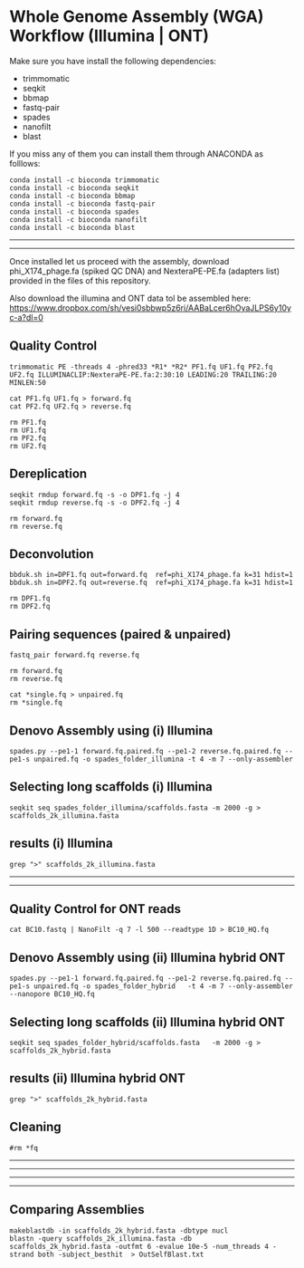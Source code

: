# Whole Genome Assembly (WGA) Workflow (Illumina | ONT)

Make sure you have install the following dependencies:
- trimmomatic
- seqkit
- bbmap
- fastq-pair
- spades
- nanofilt
- blast


If you miss any of them you can install them through ANACONDA as folllows:

```
conda install -c bioconda trimmomatic
conda install -c bioconda seqkit 
conda install -c bioconda bbmap 
conda install -c bioconda fastq-pair 
conda install -c bioconda spades  
conda install -c bioconda nanofilt
conda install -c bioconda blast
```

----
---

Once installed let us proceed with the assembly, download phi_X174_phage.fa (spiked QC DNA) and NexteraPE-PE.fa (adapters list) provided in the files of this repository.

Also download the illumina and ONT data tol be assembled here: https://www.dropbox.com/sh/vesi0sbbwp5z6ri/AABaLcer6hOyaJLPS6y10yc-a?dl=0


## Quality Control
```
trimmomatic PE -threads 4 -phred33 *R1* *R2* PF1.fq UF1.fq PF2.fq UF2.fq ILLUMINACLIP:NexteraPE-PE.fa:2:30:10 LEADING:20 TRAILING:20 MINLEN:50

cat PF1.fq UF1.fq > forward.fq
cat PF2.fq UF2.fq > reverse.fq

rm PF1.fq 
rm UF1.fq
rm PF2.fq
rm UF2.fq
```

## Dereplication

```
seqkit rmdup forward.fq -s -o DPF1.fq -j 4
seqkit rmdup reverse.fq -s -o DPF2.fq -j 4

rm forward.fq
rm reverse.fq
```

## Deconvolution

```
bbduk.sh in=DPF1.fq out=forward.fq  ref=phi_X174_phage.fa k=31 hdist=1
bbduk.sh in=DPF2.fq out=reverse.fq  ref=phi_X174_phage.fa k=31 hdist=1

rm DPF1.fq
rm DPF2.fq
```

## Pairing sequences (paired & unpaired)

```
fastq_pair forward.fq reverse.fq

rm forward.fq
rm reverse.fq

cat *single.fq > unpaired.fq
rm *single.fq
```

## Denovo Assembly using (i) Illumina

```
spades.py --pe1-1 forward.fq.paired.fq --pe1-2 reverse.fq.paired.fq --pe1-s unpaired.fq -o spades_folder_illumina -t 4 -m 7 --only-assembler
```

## Selecting long scaffolds (i) Illumina

```
seqkit seq spades_folder_illumina/scaffolds.fasta -m 2000 -g > scaffolds_2k_illumina.fasta
```

## results (i) Illumina

```
grep ">" scaffolds_2k_illumina.fasta
```


----
----

## Quality Control for ONT reads

```
cat BC10.fastq | NanoFilt -q 7 -l 500 --readtype 1D > BC10_HQ.fq
```

## Denovo Assembly using (ii) Illumina hybrid ONT

```
spades.py --pe1-1 forward.fq.paired.fq --pe1-2 reverse.fq.paired.fq --pe1-s unpaired.fq -o spades_folder_hybrid   -t 4 -m 7 --only-assembler  --nanopore BC10_HQ.fq
```

## Selecting long scaffolds (ii) Illumina hybrid ONT

```
seqkit seq spades_folder_hybrid/scaffolds.fasta   -m 2000 -g > scaffolds_2k_hybrid.fasta
```

## results (ii) Illumina hybrid ONT

```
grep ">" scaffolds_2k_hybrid.fasta
```

## Cleaning

```
#rm *fq
```

----
----
----
----


## Comparing Assemblies

```
makeblastdb -in scaffolds_2k_hybrid.fasta -dbtype nucl
blastn -query scaffolds_2k_illumina.fasta -db scaffolds_2k_hybrid.fasta -outfmt 6 -evalue 10e-5 -num_threads 4 -strand both -subject_besthit  > OutSelfBlast.txt 
```
